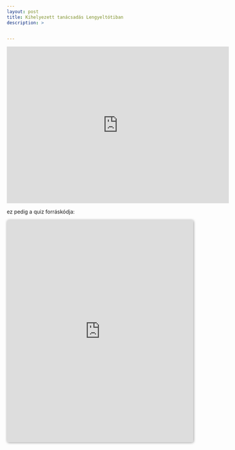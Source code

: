 ```yaml
---
layout: post
title: Kihelyezett tanácsadás Lengyeltótiban
description: >


---
```


<p><iframe style="border: none; overflow: hidden;" src="https://www.facebook.com/plugins/post.php?href=https%3A%2F%2Fwww.facebook.com%2Ferdekvedelem.panaszkezeles.tanacsadas%2Fposts%2F496352354130941&amp;width=600&amp;show_text=true&amp;height=423&amp;appId" width="600" height="423" frameborder="0" scrolling="no"></iframe></p>



ez pedig a quiz forráskódja:

<iframe src="https://qz.fbapp.io/embed/gepjarmu-biztositas-2332448" height="600" style="display:block;width:100%;max-width:810px;margin:auto;border:0;border-radius:5px;box-shadow:rgba(0, 0, 0, 0.4) 1px 1px 6px 0px;"></iframe>
